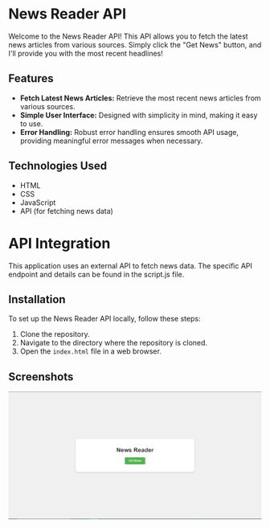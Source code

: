 # News Reader API

Welcome to the News Reader API! This API allows you to fetch the latest news articles from various sources. Simply click the "Get News" button, and I'll provide you with the most recent headlines!

## Features
- **Fetch Latest News Articles:** Retrieve the most recent news articles from various sources.
- **Simple User Interface:** Designed with simplicity in mind, making it easy to use.
- **Error Handling:** Robust error handling ensures smooth API usage, providing meaningful error messages when necessary.

## Technologies Used
- HTML
- CSS
- JavaScript
- API (for fetching news data)

# API Integration
This application uses an external API to fetch news data. The specific API endpoint and details can be found in the script.js file.

## Installation
To set up the News Reader API locally, follow these steps:

1. Clone the repository.
2. Navigate to the directory where the repository is cloned.
3. Open the `index.html` file in a web browser.

## Screenshots
![Screenshot](assets/image.png)

